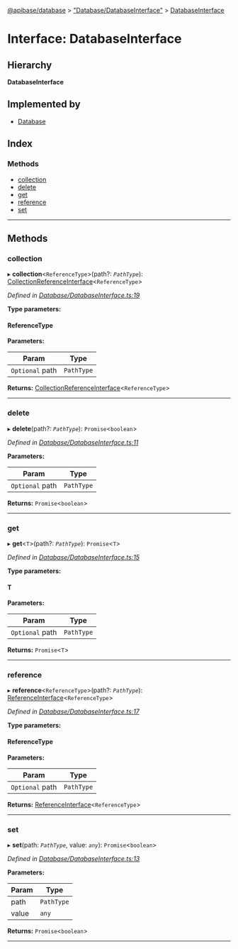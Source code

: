 [@apibase/database](../README.md) > ["Database/DatabaseInterface"](../modules/_database_databaseinterface_.md) > [DatabaseInterface](../interfaces/_database_databaseinterface_.databaseinterface.md)

# Interface: DatabaseInterface

## Hierarchy

**DatabaseInterface**

## Implemented by

* [Database](../classes/_database_database_.database.md)

## Index

### Methods

* [collection](_database_databaseinterface_.databaseinterface.md#collection)
* [delete](_database_databaseinterface_.databaseinterface.md#delete)
* [get](_database_databaseinterface_.databaseinterface.md#get)
* [reference](_database_databaseinterface_.databaseinterface.md#reference)
* [set](_database_databaseinterface_.databaseinterface.md#set)

---

## Methods

<a id="collection"></a>

###  collection

▸ **collection**<`ReferenceType`>(path?: *`PathType`*): [CollectionReferenceInterface](_database_reference_collectionreferenceinterface_.collectionreferenceinterface.md)<`ReferenceType`>

*Defined in [Database/DatabaseInterface.ts:19](https://github.com/chapterjason/APIBase/blob/54f0c33/packages/database/src/Database/DatabaseInterface.ts#L19)*

**Type parameters:**

#### ReferenceType 
**Parameters:**

| Param | Type |
| ------ | ------ |
| `Optional` path | `PathType` |

**Returns:** [CollectionReferenceInterface](_database_reference_collectionreferenceinterface_.collectionreferenceinterface.md)<`ReferenceType`>

___
<a id="delete"></a>

###  delete

▸ **delete**(path?: *`PathType`*): `Promise`<`boolean`>

*Defined in [Database/DatabaseInterface.ts:11](https://github.com/chapterjason/APIBase/blob/54f0c33/packages/database/src/Database/DatabaseInterface.ts#L11)*

**Parameters:**

| Param | Type |
| ------ | ------ |
| `Optional` path | `PathType` |

**Returns:** `Promise`<`boolean`>

___
<a id="get"></a>

###  get

▸ **get**<`T`>(path?: *`PathType`*): `Promise`<`T`>

*Defined in [Database/DatabaseInterface.ts:15](https://github.com/chapterjason/APIBase/blob/54f0c33/packages/database/src/Database/DatabaseInterface.ts#L15)*

**Type parameters:**

#### T 
**Parameters:**

| Param | Type |
| ------ | ------ |
| `Optional` path | `PathType` |

**Returns:** `Promise`<`T`>

___
<a id="reference"></a>

###  reference

▸ **reference**<`ReferenceType`>(path?: *`PathType`*): [ReferenceInterface](_database_reference_referenceinterface_.referenceinterface.md)<`ReferenceType`>

*Defined in [Database/DatabaseInterface.ts:17](https://github.com/chapterjason/APIBase/blob/54f0c33/packages/database/src/Database/DatabaseInterface.ts#L17)*

**Type parameters:**

#### ReferenceType 
**Parameters:**

| Param | Type |
| ------ | ------ |
| `Optional` path | `PathType` |

**Returns:** [ReferenceInterface](_database_reference_referenceinterface_.referenceinterface.md)<`ReferenceType`>

___
<a id="set"></a>

###  set

▸ **set**(path: *`PathType`*, value: *`any`*): `Promise`<`boolean`>

*Defined in [Database/DatabaseInterface.ts:13](https://github.com/chapterjason/APIBase/blob/54f0c33/packages/database/src/Database/DatabaseInterface.ts#L13)*

**Parameters:**

| Param | Type |
| ------ | ------ |
| path | `PathType` |
| value | `any` |

**Returns:** `Promise`<`boolean`>

___

